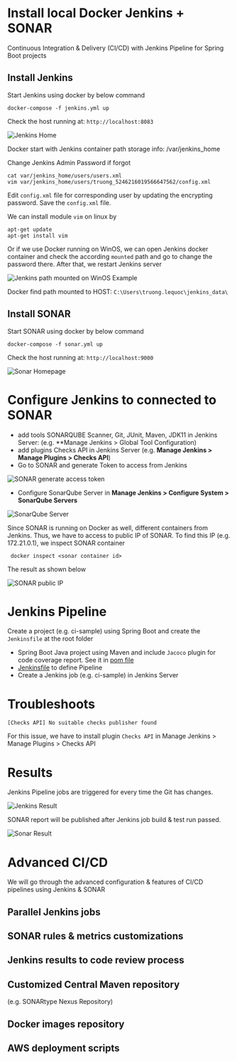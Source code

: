 # Install local Docker Jenkins + SONAR

Continuous Integration &amp; Delivery (CI/CD) with Jenkins Pipeline for Spring Boot projects

## Install Jenkins
Start Jenkins using docker by below command

```
docker-compose -f jenkins.yml up
```

Check the host running at: `http://localhost:8083`

![Jenkins Home](jenkins-sonar/Jenkins_Localhost.png)

Docker start with Jenkins container path storage info: /var/jenkins_home

Change Jenkins Admin Password if forgot

	cat var/jenkins_home/users/users.xml
	vim var/jenkins_home/users/truong_5246216019566647562/config.xml

Edit `config.xml` file for corresponding user by updating the encrypting password. Save the `config.xml` file.

We can install module `vim` on linux by

```
apt-get update
apt-get install vim
```

Or if we use Docker running on WinOS, we can open Jenkins docker container and check the according `mounted` path
and go to change the password there. After that, we restart Jenkins server

![Jenkins path mounted on WinOS Example](jenkins-sonar/Jenkins_Mounted_WinOS.png)

Docker find path mounted to HOST: `C:\Users\truong.lequoc\jenkins_data\`

[comment]: <> (Jenkins Login: truong/123456)

[comment]: <> (SONAR login: admin/admin)

## Install SONAR
Start SONAR using docker by below command

```
docker-compose -f sonar.yml up
```

Check the host running at: `http://localhost:9000`

![Sonar Homepage](jenkins-sonar/Sonar_Localhost.png)

# Configure Jenkins to connected to SONAR
- add tools SONARQUBE Scanner, Git, JUnit, Maven, JDK11 in Jenkins Server: (e.g. **Manage Jenkins > Global Tool
  Configuration)
- add plugins Checks API in Jenkins Server (e.g. **Manage Jenkins > Manage Plugins > Checks API**)
- Go to SONAR and generate Token to access from Jenkins
  
![SONAR generate access token](jenkins-sonar/SONAR_Generate_Token.png)

- Configure SonarQube Server in **Manage Jenkins > Configure System > SonarQube Servers**

![SonarQube Server](jenkins-sonar/SonarQubeServer_Config.png)

Since SONAR is running on Docker as well, different containers from Jenkins. Thus, we have to access to public IP of
SONAR. To find this IP (e.g. 172.21.0.1), we inspect SONAR container

```	
 docker inspect <sonar container id>
```
The result as shown below

![SONAR public IP](jenkins-sonar/SONAR_Public_IP.png)

# Jenkins Pipeline
Create a project (e.g. ci-sample) using Spring Boot and create the `Jenkinsfile` at the root folder

- Spring Boot Java project using Maven and include `Jacoco` plugin for code coverage report. See it in [pom file](pom.xml)
- [Jenkinsfile](Jenkinsfile) to define Pipeline
- Create a Jenkins job (e.g. ci-sample) in Jenkins Server

# Troubleshoots
```
[Checks API] No suitable checks publisher found
```

For this issue, we have to install plugin `Checks API` in Manage Jenkins > Manage Plugins > Checks API

# Results
Jenkins Pipeline jobs are triggered for every time the Git has changes.

![Jenkins Result](jenkins-sonar/Jenkins_ci-sample-results.png)

SONAR report will be published after Jenkins job build & test run passed.

![Sonar Result](jenkins-sonar/SONAR_ci-sample-results.png)

# Advanced CI/CD
We will go through the advanced configuration & features of CI/CD pipelines using Jenkins & SONAR

## Parallel Jenkins jobs
## SONAR rules & metrics customizations
## Jenkins results to code review process
## Customized Central Maven repository 
(e.g. SONARtype Nexus Repository)
## Docker images repository
## AWS deployment scripts